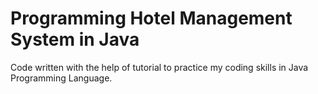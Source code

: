 # Programming Hotel Management System in Java

Code written with the help of tutorial to practice my coding skills in Java Programming Language. 

